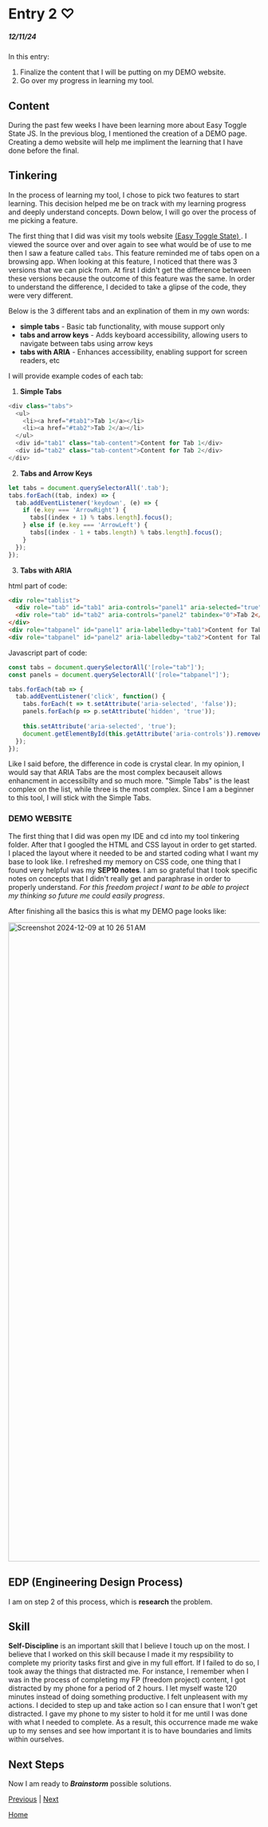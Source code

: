 # Entry 2 ♡
##### 12/11/24

In this entry:

1. Finalize the content that I will be putting on my DEMO website.
2. Go over my progress in learning my tool.


## Content 

During the past few weeks I have been learning more about Easy Toggle State JS. In the previous blog, I mentioned the creation of a DEMO page. Creating a demo website will help me impliment the learning that I have done before the final. 

## Tinkering 

In the process of learning my tool, I chose to pick two features to start learning. This decision helped me be on track with my learning progress and deeply understand concepts. Down below, I will go over the process of me picking a feature. 

The first thing that I did was visit my tools website <a href = "https://twikito.github.io/easy-toggle-state/" > (Easy Toggle State) </a>. I viewed the source over and over again to see what would be of use to me then I saw a feature called `tabs`. This feature reminded me of tabs open on a browsing app. When looking at this feature, I noticed that there was 3 versions that we can pick from. At first I didn't get the difference between these versions because the outcome of this feature was the same. In order to understand the difference, I decided to take a glipse of the code, they were very different. 

Below is the 3 different tabs and an explination of them in my own words:
* **simple tabs** -  Basic tab functionality, with mouse support only
* **tabs and arrow keys** - Adds keyboard accessibility, allowing users to navigate between tabs using arrow keys
* **tabs with ARIA** - Enhances accessibility, enabling support for screen readers, etc

I will provide example codes of each tab: 


1. **Simple Tabs** 

```js
<div class="tabs">
  <ul>
    <li><a href="#tab1">Tab 1</a></li>
    <li><a href="#tab2">Tab 2</a></li>
  </ul>
  <div id="tab1" class="tab-content">Content for Tab 1</div>
  <div id="tab2" class="tab-content">Content for Tab 2</div>
</div>

```

2. **Tabs and Arrow Keys** 

```js
let tabs = document.querySelectorAll('.tab');
tabs.forEach((tab, index) => {
  tab.addEventListener('keydown', (e) => {
    if (e.key === 'ArrowRight') {
      tabs[(index + 1) % tabs.length].focus();
    } else if (e.key === 'ArrowLeft') {
      tabs[(index - 1 + tabs.length) % tabs.length].focus();
    }
  });
});
```


3. **Tabs with ARIA**


html part of code: 
```html
<div role="tablist">
  <div role="tab" id="tab1" aria-controls="panel1" aria-selected="true" tabindex="0">Tab 1</div>
  <div role="tab" id="tab2" aria-controls="panel2" tabindex="0">Tab 2</div>
</div>
<div role="tabpanel" id="panel1" aria-labelledby="tab1">Content for Tab 1</div>
<div role="tabpanel" id="panel2" aria-labelledby="tab2">Content for Tab 2</div>

```
Javascript part of code: 

```js
const tabs = document.querySelectorAll('[role="tab"]');
const panels = document.querySelectorAll('[role="tabpanel"]');

tabs.forEach(tab => {
  tab.addEventListener('click', function() {
    tabs.forEach(t => t.setAttribute('aria-selected', 'false'));
    panels.forEach(p => p.setAttribute('hidden', 'true'));
    
    this.setAttribute('aria-selected', 'true');
    document.getElementById(this.getAttribute('aria-controls')).removeAttribute('hidden');
  });
});

```


Like I said before, the difference in code is crystal clear. In my opinion, I would say that ARIA Tabs are the most complex becauseit allows enhancment in accessibilty and so much more. "Simple Tabs" is the least complex on the list, while three is the most complex. Since I am a beginner to this tool, I will stick with the Simple Tabs. 

### DEMO WEBSITE 

The first thing that I did was open my IDE and cd into my tool tinkering folder. After that I googled the HTML and CSS layout in order to get started. I placed the layout where it needed to be and started coding what I want my base to look like. I refreshed my memory on CSS code, one thing that I found very helpful was my **SEP10 notes**. I am so grateful that I took specific notes on concepts that I didn't really get and paraphrase in order to properly understand. _For this freedom project I want to be able to project my thinking so future me could easily progress_. 


After finishing all the basics this is what my DEMO page looks like: 

<img width="1279" alt="Screenshot 2024-12-09 at 10 26 51 AM" src="https://github.com/user-attachments/assets/7cc22fed-fba1-4cf9-bba5-725cafd3d590">



## EDP (Engineering Design Process)

I am on step 2 of this process, which is **research** the problem. 

## Skill

**Self-Discipline** is an important skill that I believe I touch up on the most. I believe that I worked on this skill because I made it my respsibility to complete my priority tasks first and give in my full effort. If I failed to do so, I took away the things that distracted me. For instance, I remember when I was in the process of completing my FP (freedom project) content, I got distracted by my phone for a period of 2 hours. I let myself waste 120 minutes instead of doing something productive. I felt unpleasent with my actions. I decided to step up and take action so I can ensure that I won't get distracted. I gave my phone to my sister to hold it for me until I was done with what I needed to complete. As a result, this occurrence made me wake up to my senses and see how important it is to have boundaries and limits within ourselves.


## Next Steps 

Now I am ready to _**Brainstorm**_ possible solutions.

[Previous](entry01.md) | [Next](entry03.md)

[Home](../README.md)
